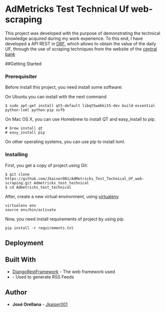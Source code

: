 # AdMetricks Test Technical Uf web-scraping
This project was developed with the purpose of demonstrating the technical knowledge acquired during my work experience. To this end, I have developed a API REST in [DRF](), which allows to obtain the value of the daily UF, through the use of scraping techniques from the website of the [central bank]()

##Getting Started

### Prerequisiter
Before install this project, you need install some software:

On Ubuntu you can install with the next command
```
$ sudo apt-get install qt5-default libqt5webkit5-dev build-essential python-lxml python-pip xvfb
```

On Mac OS X, you can use Homebrew to install QT and easy_install to pip.
```
# brew install qt
# easy_install pip
```
 
 
On other operating systems, you can use pip to install lxml.
 
### Installing
First, you get a copy of project using Git:

```
$ git clone https://github.com/Jkaiser001/AdMetricks_Test_Technical_Uf_web-scraping.git Admetricks_test_technical
$ cd Admetricks_test_technical
```
After, create a new virtual environment, using [virtualenv]()

```
virtualenv env
source env/bin/activate
```

Now, you need install requirements of project by using pip.
```
pip install -r requirements.txt
```

## Deployment

## Built With

* [DjangoRestFramework]() - The web framework used
* [](https://rometools.github.io/rome/) - Used to generate RSS Feeds

## Author

* **José Orellana** - [Jkaiser001](https://github.com/Jkaiser001)
